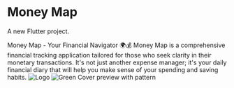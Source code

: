 # Money Map
A new Flutter project.

Money Map - Your Financial Navigator 🌍💰
Money Map is a comprehensive financial tracking application tailored for those who seek clarity in their monetary transactions. It's not just another expense manager; it's your daily financial diary that will help you make sense of your spending and saving habits.
![Logo](https://github.com/kimoo112/Money-Map/assets/130873071/ab52885c-2206-4414-98b7-1441436b9f1e)
![Green Cover preview with pattern](https://github.com/kimoo112/Money-Map/assets/130873071/aab40e40-9140-4458-9365-2e0ecbd83366)
